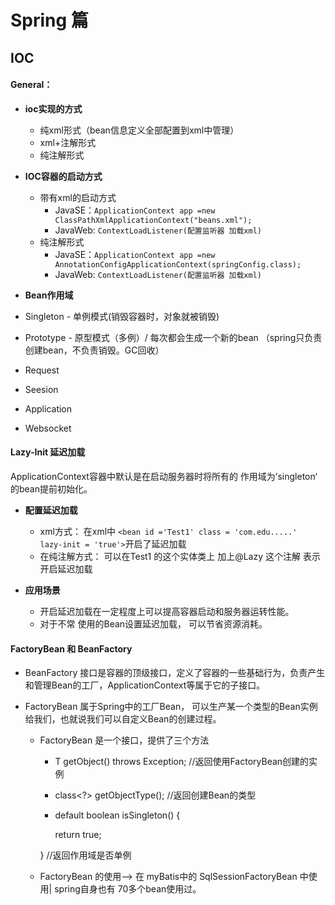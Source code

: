 # Spring 篇



## IOC 



#### General：

+ **ioc实现的方式**
  + 纯xml形式（bean信息定义全部配置到xml中管理）
  + xml+注解形式
  + 纯注解形式
+ **IOC容器的启动方式**
  + 带有xml的启动方式
    + JavaSE：`ApplicationContext app =new ClassPathXmlApplicationContext("beans.xml");`
    + JavaWeb: `ContextLoadListener(配置监听器 加载xml)`
  + 纯注解形式
    + JavaSE：`ApplicationContext app =new AnnotationConfigApplicationContext(springConfig.class);` 
    + JavaWeb: `ContextLoadListener(配置监听器 加载xml)`

+  **Bean作用域**
  +  Singleton  - 单例模式(销毁容器时，对象就被销毁)
  + Prototype -  原型模式（多例）/ 每次都会生成一个新的bean （spring只负责创建bean，不负责销毁。GC回收）
  + Request
  + Seesion
  + Application
  + Websocket

#### Lazy-Init  延迟加载

ApplicationContext容器中默认是在启动服务器时将所有的 作用域为’singleton‘ 的bean提前初始化。

+ **配置延迟加载**
  + xml方式： 在xml中 `<bean id ='Test1' class = 'com.edu.....'  lazy-init = 'true'>`开启了延迟加载
  + 在纯注解方式： 可以在Test1 的这个实体类上 加上@Lazy 这个注解 表示开启延迟加载

+ **应用场景**
  + 开启延迟加载在一定程度上可以提高容器启动和服务器运转性能。
  + 对于不常 使用的Bean设置延迟加载， 可以节省资源消耗。

#### FactoryBean 和 BeanFactory             

+ BeanFactory 接口是容器的顶级接口，定义了容器的一些基础行为，负责产生和管理Bean的工厂，ApplicationContext等属于它的子接口。

+ FactoryBean 属于Spring中的工厂Bean， 可以生产某一个类型的Bean实例给我们，也就说我们可以自定义Bean的创建过程。

  + FactoryBean 是一个接口，提供了三个方法 

    +   T  getObject()  throws Exception;   //返回使用FactoryBean创建的实例

    +   class<?> getObjectType();  //返回创建Bean的类型

    +   default boolean isSingleton() {

        return true;     

      } //返回作用域是否单例

  + FactoryBean 的使用-->  在 myBatis中的 SqlSessionFactoryBean 中使用| spring自身也有 70多个bean使用过。

  